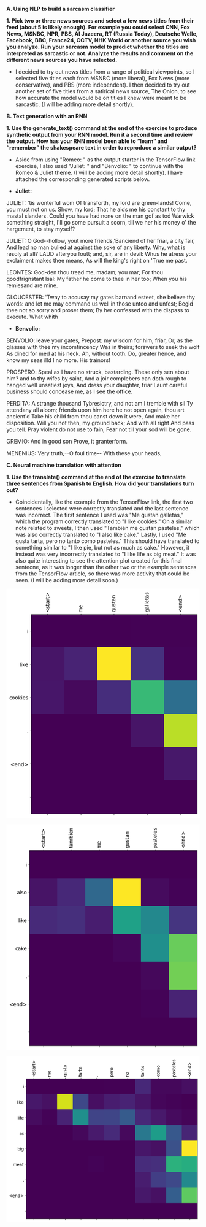 **A. Using NLP to build a sarcasm classifier**
  
  **1. Pick two or three news sources and select a few news titles from their feed (about 5 is likely enough).  For example you could select CNN, Fox News, MSNBC, NPR, PBS, Al Jazeera, RT (Russia Today), Deutsche Welle, Facebook, BBC, France24, CCTV, NHK World or another source you wish you analyze.  Run your sarcasm model to predict whether the titles are interpreted as sarcastic or not.  Analyze the results and comment on the different news sources you have selected.**
  
* I decided to try out news titles from a range of political viewpoints, so I selected five titles each from MSNBC (more liberal), Fox News (more conservative), and PBS (more independent).  I then decided to try out another set of five titles from a satirical news source, The Onion, to see how accurate the model would be on titles I knew were meant to be sarcastic.   (I will be adding more detail shortly).
  
**B. Text generation with an RNN**

  **1. Use the generate_text() command at the end of the exercise to produce synthetic output from your RNN model.  Run it a second time and review the output.  How has your RNN model been able to “learn” and “remember” the shakespeare text in order to reproduce a similar output?**
  
*  Aside from using "Romeo: " as the output starter in the TensorFlow link exercise, I also used "Juliet: " and "Benvolio: " to continue with the Romeo & Juliet theme.  (I will be adding more detail shortly).  I have attached the corresponding generated scripts below. 

* **Juliet:** 

JULIET: 'tis wonterful wom
Of transforth, my lord are green-lands!
Come, you must not on us. Show, my lord;
That he aids me his constant to thy mastal slanders.
Could you have had none on the man gof as tod
Warwick something straight,
I'll go some pursuit a scorn, till we
her his money o' the hargement, to stay myself?

JULIET:
O God--hollow, yout more friends,'Banciend of her friar, a city fair,
And lead no man bulied at against the soke of any liberty.
Why, what is resoly at all?
LAUD afteryou foutt; and, sir, are in devil:
Whus he atress your exclaiment makes thee means,
As will the king's right on 'True me past.

LEONTES:
God-den thou tread me, madam; you mar;
For thou goodfrignstant Isal:
My father he come to thee in her too;
When you his remiesand are mine.

GLOUCESTER:
'Tway to accusay my gates barnand esteet,
she believe thy words: and let me may command
us well in those untoo and unfest;
Begid thee not so sorry and proser them;
By her confessed with the dispass to execute.
What whith 


* **Benvolio:**

BENVOLIO: leave your gates,
Prepost: my wisdom for him, friar,
Or, as the glasses with thee my incomfincency
Was in theirs; forswers to seek the wolf
As dined for med at his neck.
Ah, without tooth.
Do, greater hence, and know my seas illd I no more.
His trainors!

PROSPERO:
Speal as I have no struck, bastarding.
These only sen about him? and to thy wifes by saint,
And a joir complebers can doth rough to
hanged well unsatiest joys,
And dress your daughter, friar Launt careful business
should concease me, as I see the office.

PERDITA:
A strange thousand Tybresictry, and not am I tremble
with sil
Ty attendany all aloom; friends upon
him here he not open again, thou art ancient'd
Take his child from thou canst down it were,
And make her disposition.
Will you not then, my ground back;
And with all right
And pass you tell. Pray violent do not use to fain,
Fear not till your sod will be gone.

GREMIO:
And in good son Prove, it granterform.

MENENIUS:
Very truth,--O foul time--
With these your heads, 
  
**C. Neural machine translation with attention**

  **1. Use the translate() command at the end of the exercise to translate three sentences from Spanish to English.  How did your translations turn out?**
  
* Coincidentally, like the example from the TensorFlow link, the first two sentences I selected were correctly translated and the last sentence was incorrect.  The first sentence I used was "Me gustan galletas," which the program correctly translated to "I like cookies."  On a similar note related to sweets, I then used "También me gustan pasteles," which was also correctly translated to "I also like cake."  Lastly, I used "Me gusta tarta, pero no tanto como pasteles."  This should have translated to something similar to "I like pie, but not as much as cake."  However, it instead was very incorrectly translated to "I like life as big meat."  It was also quite interesting to see the attention plot created for this final sentecne, as it was longer than the other two or the example sentences from the TensorFlow article, so there was more activity that could be seen. (I will be adding more detail soon.)  

![First Sentece](CookieAttention.png)

![Second Sentence](CakeAttention.png)

![Third Sentence](PieAttention.png)
